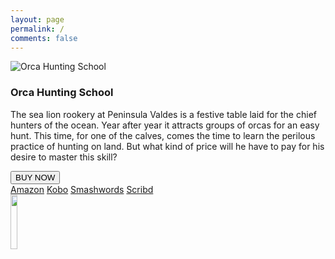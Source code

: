 ```yaml
---
layout: page
permalink: /
comments: false
---
```


<div class="container-fluid">
	<div class="row">
		<div class="col-md-4">
			<img src="{{ site.baseurl }}/assets/images/orcacover.png" alt="Orca Hunting School"/>
		</div>
		<div class="col-md-8">
			<h3 class="text-left">Orca Hunting School</h3>
			<p>
The sea lion rookery at Peninsula Valdes is a festive table laid for the chief hunters of the ocean. Year after year it attracts groups of orcas for an easy hunt. This time, for one of the calves, comes the time to learn the perilous practice of hunting on land. But what kind of price will he have to pay for his desire to master this skill?
			</p>
			<div class="row">
				<div class="col-md-6">
					<div class="btn-group dropright">
  					<button class="btn btn-secondary btn-lg dropdown-toggle" type="button" data-toggle="dropdown" aria-haspopup="true" aria-expanded="false">BUY NOW</button>
  <div class="dropdown-menu">
	  <a href="https://www.amazon.com/dp/B01MDU6A44/" rel="nofollow" target="_blank">Amazon</a>
	  <a href="https://store.kobobooks.com/en-us/ebook/orca-hunting-school" rel="nofollow" target="_blank">Kobo</a>
	  <a href="https://www.smashwords.com/books/view/678230" rel="nofollow" target="_blank">Smashwords</a>
	  <a href="https://www.scribd.com/book/330029998/Orca-Hunting-School" rel="nofollow" target="_blank">Scribd</a>
  </div>
</div>
<a href="https://www.goodreads.com/book/show/32859840-orca-hunting-school" target="_blank"><img class="btn" src="http://orsondewitt.com/goodreads2.png" height="15%" width="15%"> </a>
				</div>
				<div class="col-md-6">
				</div>
			</div>
		</div>
	</div>
</div>
